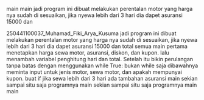 main
main
jadi program ini dibuat melakukan perentalan motor yang harga nya sudah di sesuaikan, jika nyewa lebih dari 3 hari dia dapet asuransi 15000 dan

250441100037_Muhamad_Fiki_Arya_Kusuma
jadi program ini dibuat melakukan perentalan motor yang harga nya sudah di sesuaikan, jika nyewa lebih dari 3 hari dia dapet asuransi 15000 dan total semua
main
pertama menetapkan harga sewa motor, asuransi, diskon, dan kupon. 
lalu menambah variabel penghitung hari dan total.
Setelah itu bikin perulangan tanpa batas dengan menggunakan while True: bukan while saja
dibawahnya meminta input untuk jenis motor, sewa motor, dan apakah mempunyai kupon.
buat if jika sewa lebih dari 3 hari ada tambahan asuransi
 main
sekian sampai situ saja programnya
main
sekian sampai situ saja programnya main
 main
